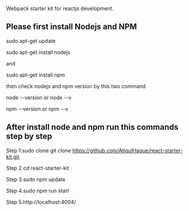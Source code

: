 Webpack starter kit for reactjs development.

Please first install Nodejs and NPM
-----------------------------------
sudo apt-get update

sudo apt-get install nodejs

and 

sudo apt-get install npm

then check nodejs and npm version by this two command

node --version or node --v

npm --version or npm --v

After install node and npm run this commands step by step
--------------------------------------------------------
Step 1.sudo clone git clone https://github.com/AtiqulHaque/react-starter-kit.git

Step 2.cd react-starter-kit

Step 3.sudo npm update

Step 4.sudo npm run start

Step 5.http://localhost:4004/

